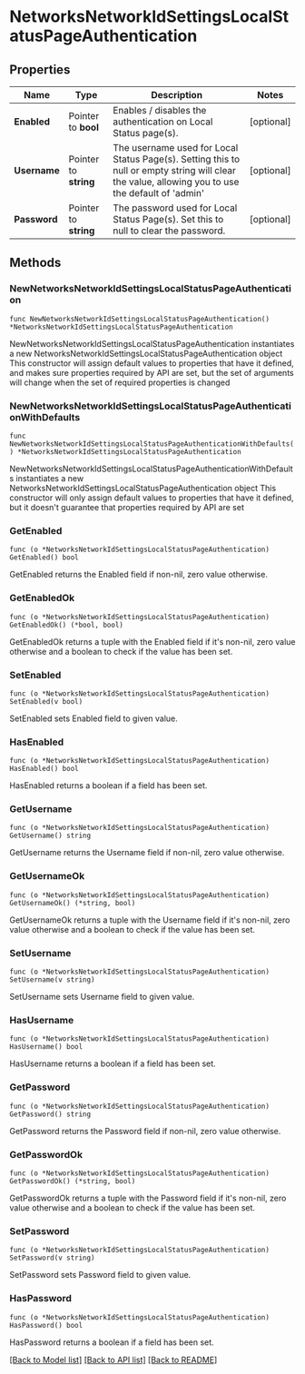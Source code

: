 # NetworksNetworkIdSettingsLocalStatusPageAuthentication

## Properties

Name | Type | Description | Notes
------------ | ------------- | ------------- | -------------
**Enabled** | Pointer to **bool** | Enables / disables the authentication on Local Status page(s). | [optional] 
**Username** | Pointer to **string** | The username used for Local Status Page(s). Setting this to null or empty string will clear the value, allowing you to use the default of &#39;admin&#39; | [optional] 
**Password** | Pointer to **string** | The password used for Local Status Page(s). Set this to null to clear the password. | [optional] 

## Methods

### NewNetworksNetworkIdSettingsLocalStatusPageAuthentication

`func NewNetworksNetworkIdSettingsLocalStatusPageAuthentication() *NetworksNetworkIdSettingsLocalStatusPageAuthentication`

NewNetworksNetworkIdSettingsLocalStatusPageAuthentication instantiates a new NetworksNetworkIdSettingsLocalStatusPageAuthentication object
This constructor will assign default values to properties that have it defined,
and makes sure properties required by API are set, but the set of arguments
will change when the set of required properties is changed

### NewNetworksNetworkIdSettingsLocalStatusPageAuthenticationWithDefaults

`func NewNetworksNetworkIdSettingsLocalStatusPageAuthenticationWithDefaults() *NetworksNetworkIdSettingsLocalStatusPageAuthentication`

NewNetworksNetworkIdSettingsLocalStatusPageAuthenticationWithDefaults instantiates a new NetworksNetworkIdSettingsLocalStatusPageAuthentication object
This constructor will only assign default values to properties that have it defined,
but it doesn't guarantee that properties required by API are set

### GetEnabled

`func (o *NetworksNetworkIdSettingsLocalStatusPageAuthentication) GetEnabled() bool`

GetEnabled returns the Enabled field if non-nil, zero value otherwise.

### GetEnabledOk

`func (o *NetworksNetworkIdSettingsLocalStatusPageAuthentication) GetEnabledOk() (*bool, bool)`

GetEnabledOk returns a tuple with the Enabled field if it's non-nil, zero value otherwise
and a boolean to check if the value has been set.

### SetEnabled

`func (o *NetworksNetworkIdSettingsLocalStatusPageAuthentication) SetEnabled(v bool)`

SetEnabled sets Enabled field to given value.

### HasEnabled

`func (o *NetworksNetworkIdSettingsLocalStatusPageAuthentication) HasEnabled() bool`

HasEnabled returns a boolean if a field has been set.

### GetUsername

`func (o *NetworksNetworkIdSettingsLocalStatusPageAuthentication) GetUsername() string`

GetUsername returns the Username field if non-nil, zero value otherwise.

### GetUsernameOk

`func (o *NetworksNetworkIdSettingsLocalStatusPageAuthentication) GetUsernameOk() (*string, bool)`

GetUsernameOk returns a tuple with the Username field if it's non-nil, zero value otherwise
and a boolean to check if the value has been set.

### SetUsername

`func (o *NetworksNetworkIdSettingsLocalStatusPageAuthentication) SetUsername(v string)`

SetUsername sets Username field to given value.

### HasUsername

`func (o *NetworksNetworkIdSettingsLocalStatusPageAuthentication) HasUsername() bool`

HasUsername returns a boolean if a field has been set.

### GetPassword

`func (o *NetworksNetworkIdSettingsLocalStatusPageAuthentication) GetPassword() string`

GetPassword returns the Password field if non-nil, zero value otherwise.

### GetPasswordOk

`func (o *NetworksNetworkIdSettingsLocalStatusPageAuthentication) GetPasswordOk() (*string, bool)`

GetPasswordOk returns a tuple with the Password field if it's non-nil, zero value otherwise
and a boolean to check if the value has been set.

### SetPassword

`func (o *NetworksNetworkIdSettingsLocalStatusPageAuthentication) SetPassword(v string)`

SetPassword sets Password field to given value.

### HasPassword

`func (o *NetworksNetworkIdSettingsLocalStatusPageAuthentication) HasPassword() bool`

HasPassword returns a boolean if a field has been set.


[[Back to Model list]](../README.md#documentation-for-models) [[Back to API list]](../README.md#documentation-for-api-endpoints) [[Back to README]](../README.md)


